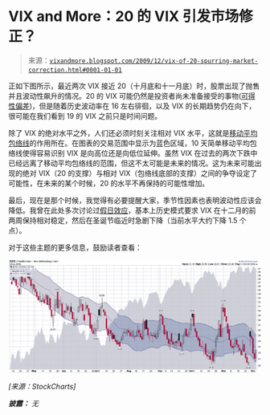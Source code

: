 <!--yml

类别：未分类

日期：2024 年 05 月 18 日 17:21:13

-->

# VIX and More：20 的 VIX 引发市场修正？

> 来源：[`vixandmore.blogspot.com/2009/12/vix-of-20-spurring-market-correction.html#0001-01-01`](http://vixandmore.blogspot.com/2009/12/vix-of-20-spurring-market-correction.html#0001-01-01)

正如下图所示，最近两次 VIX 接近 20（十月底和十一月底）时，股票出现了抛售并且波动性飙升的情况。20 的 VIX 可能仍然是投资者尚未准备接受的事物([可得性偏差](http://vixandmore.blogspot.com/search/label/availability%20bias))，但是随着历史波动率在 16 左右徘徊，以及 VIX 的长期趋势仍在向下，很可能在我们看到 19 的 VIX 之前只是时间问题。

除了 VIX 的绝对水平之外，人们还必须时刻关注相对 VIX 水平，这就是[移动平均包络线](http://vixandmore.blogspot.com/search/label/moving%20average%20envelopes)的作用所在。在图表的交易范围中显示为蓝色区域，10 天简单移动平均包络线使得容易识别 VIX 是向高位还是向低位延伸。虽然 VIX 在过去的两次下跌中已经远离了移动平均包络线的范围，但这不太可能是未来的情况。这为未来可能出现的绝对 VIX（20 的支撑）与相对 VIX（包络线底部的支撑）之间的争夺设定了可能性，在未来的某个时候，20 的水平不再保持的可能性增加。

最后，现在是那个时候，我觉得有必要提醒大家，季节性因素也表明波动性应该会降低。我曾在此处多次讨论过[假日效应](http://vixandmore.blogspot.com/search/label/Holiday%20Effect)，基本上历史模式要求 VIX 在十二月的前两周保持相对稳定，然后在圣诞节临近时急剧下降（当前水平大约下降 1.5 个点）。

对于这些主题的更多信息，鼓励读者查看：

![](img/ea751bba1b82d60230243f6847f58c5e.png)

*[来源：StockCharts]*

****披露：*** *无**
